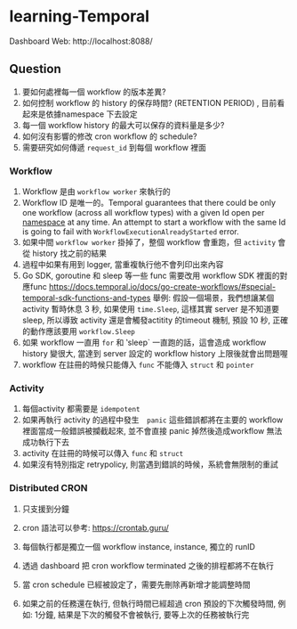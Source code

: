 # learning-Temporal

Dashboard Web: http://localhost:8088/

## Question

1. 要如何處裡每一個 workflow 的版本差異?
2. 如何控制 workflow 的 history 的保存時間? (RETENTION PERIOD) , 目前看起來是依據namespace 下去設定
3. 每一個 workflow history 的最大可以保存的資料量是多少?
4. 如何沒有影響的修改 cron workflow 的 schedule?
5. 需要研究如何傳遞 `request_id` 到每個 workflow 裡面

### Workflow

1. Workflow 是由 `workflow worker` 來執行的
2. Workflow ID 是唯一的。Temporal guarantees that there could be only one workflow (across all workflow types) with a given Id open per [namespace](https://docs.temporal.io/docs/learn-glossary#namespace) at any time. An attempt to start a workflow with the same Id is going to fail with `WorkflowExecutionAlreadyStarted` error.
3. 如果中間 `workflow worker` 掛掉了，整個 workflow 會重跑，但 `activity` 會從 history 找之前的結果
4. 過程中如果有用到 logger, 當重複執行他不會列印出來內容
5. Go SDK, goroutine 和 sleep 等一些 func 需要改用 workflow SDK 裡面的對應func
   https://docs.temporal.io/docs/go-create-workflows/#special-temporal-sdk-functions-and-types
   舉例: 假設一個場景，我們想讓某個 activity 暫時休息 3 秒, 如果使用 `time.Sleep`, 這樣其實 server 是不知道要 sleep, 所以導致 activity 還是會觸發actitity 的timeout 機制, 預設 10 秒, 正確的動作應該要用 `workflow.Sleep`
6. 如果 workflow 一直用 `for` 和 ‵sleep` 一直跑的話，這會造成 workflow history 變很大, 當達到 server 設定的 workflow history 上限後就會出問題喔 
7. workflow 在註冊的時候只能傳入 `func` 不能傳入 `struct` 和 `pointer`

### Activity

1. 每個activity 都需要是 `idempotent`
2. 如果再執行 activity 的過程中發生　`panic` 這些錯誤都將在主要的 workflow 裡面當成一般錯誤被攔截起來, 並不會直接 panic 掉然後造成workflow 無法成功執行下去
3. activity 在註冊的時候可以傳入 `func` 和 `struct`
4. 如果沒有特別指定 retrypolicy, 則當遇到錯誤的時候，系統會無限制的重試

### Distributed CRON

1. 只支援到分鐘

2. cron 語法可以參考: https://crontab.guru/

3. 每個執行都是獨立一個 workflow instance, instance, 獨立的 runID

4. 透過 dashboard 把 cron workflow terminated 之後的排程都將不在執行

5. 當 cron schedule 已經被設定了，需要先刪除再新增才能調整時間

6. 如果之前的任務還在執行, 但執行時間已經超過 cron 預設的下次觸發時間, 例如: 1分鐘, 結果是下次的觸發不會被執行, 要等上次的任務被執行完

   